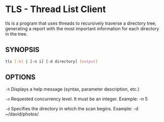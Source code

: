 # TLS - Thread List Client

tls is a program that uses threads to recursively traverse a directory tree, generating a report with the most important information for each directory in the tree. 

## SYNOPSIS

```bash
tls [-h] | [-n i] [-d directory] [output]
```

## OPTIONS

`-h` Displays a help message (syntax, parameter description, etc.)


`-n` Requested concurrency level. It must be an integer. Example: -n 5 


`-d` Specifies the directory in which the scan begins. Example: -d ~/david/photos/
